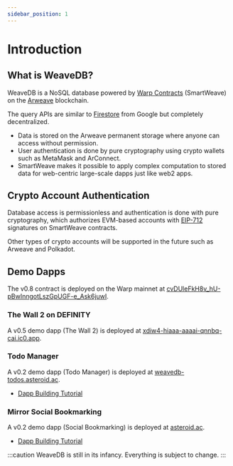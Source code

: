 ```yaml
---
sidebar_position: 1
---
```


# Introduction

## What is WeaveDB?

WeaveDB is a NoSQL database powered by [Warp Contracts](https://warp.cc/) (SmartWeave) on the [Arweave](https://www.arweave.org/) blockchain.

The query APIs are similar to [Firestore](https://firebase.google.com/docs/firestore) from Google but completely decentralized.

- Data is stored on the Arweave permanent storage where anyone can access without permission.
- User authentication is done by pure cryptography using crypto wallets such as MetaMask and ArConnect.
- SmartWeave makes it possible to apply complex computation to stored data for web-centric large-scale dapps just like web2 apps.

## Crypto Account Authentication

Database access is permissionless and authentication is done with pure cryptography, which authorizes EVM-based accounts with [EIP-712](https://eips.ethereum.org/EIPS/eip-712) signatures on SmartWeave contracts.

Other types of crypto accounts will be supported in the future such as Arweave and Polkadot.

## Demo Dapps

The v0.8 contract is deployed on the Warp mainnet at [cvDUleFkH8v_hU-pBwInngotLszGpUGF-e_Ask6juwI](https://sonar.warp.cc/#/app/source/cvDUleFkH8v_hU-pBwInngotLszGpUGF-e_Ask6juwI).

### The Wall 2 on DEFINITY

A v0.5 demo dapp (The Wall 2) is deployed at [xdiw4-hiaaa-aaaai-qnnbq-cai.ic0.app](https://xdiw4-hiaaa-aaaai-qnnbq-cai.ic0.app).

### Todo Manager

A v0.2 demo dapp (Todo Manager) is deployed at [weavedb-todos.asteroid.ac](https://weavedb-todos.asteroid.ac).

- [Dapp Building Tutorial](/docs/examples/bookmarks)

### Mirror Social Bookmarking

A v0.2 demo dapp (Social Bookmarking) is deployed at [asteroid.ac](https://asteroid.ac).

- [Dapp Building Tutorial](/docs/examples/bookmarks)

:::caution
WeaveDB is still in its infancy. Everything is subject to change.
:::
